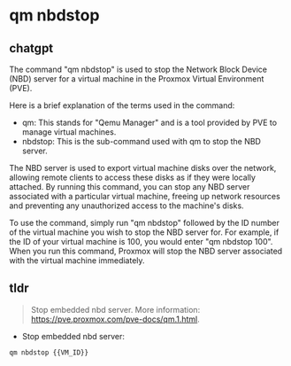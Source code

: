 # qm nbdstop 
## chatgpt 
The command "qm nbdstop" is used to stop the Network Block Device (NBD) server for a virtual machine in the Proxmox Virtual Environment (PVE). 

Here is a brief explanation of the terms used in the command:

- qm: This stands for "Qemu Manager" and is a tool provided by PVE to manage virtual machines.
- nbdstop: This is the sub-command used with qm to stop the NBD server.

The NBD server is used to export virtual machine disks over the network, allowing remote clients to access these disks as if they were locally attached. By running this command, you can stop any NBD server associated with a particular virtual machine, freeing up network resources and preventing any unauthorized access to the machine's disks. 

To use the command, simply run "qm nbdstop" followed by the ID number of the virtual machine you wish to stop the NBD server for. For example, if the ID of your virtual machine is 100, you would enter "qm nbdstop 100". When you run this command, Proxmox will stop the NBD server associated with the virtual machine immediately. 

## tldr 
 
> Stop embedded nbd server.
> More information: <https://pve.proxmox.com/pve-docs/qm.1.html>.

- Stop embedded nbd server:

`qm nbdstop {{VM_ID}}`
